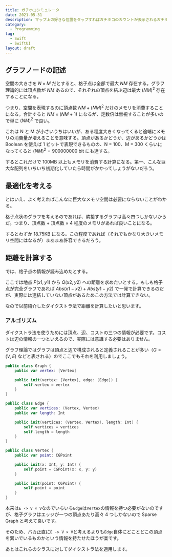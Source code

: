 ```yaml
---
title: ガチホコシミュレータ
date: 2021-05-31
description: マップ上の好きな位置をタップすればガチホコのカウントが表示されるガチホコシミュレータについて
category:
  - Programming
tag:
  - Swift
  - SwiftUI
layout: draft
---
```


## グラフノードの記述

空間の大きさを $N×M$ だとすると、格子点は全部で最大 $NM$ 存在する。グラフ理論的には頂点数が $NM$ あるので、それぞれの頂点を結ぶ辺は最大 $(NM)^2$ 存在することになる。

つまり、空間を表現するのに頂点数 $NM+(NM)^2$ だけのメモリを消費することになる。合計すると $NM×(NM+1)$ になるが、定数倍は無視することが多いので単に $(NM)^2$ で良い。

これは N と M が小さいうちはいいが、ある程度大きくなってくると途端にメモリの消費量が増えることを意味する。頂点があるかどうか、辺があるかどうかは Boolean を使えば 1 ビットで表現できるものの、N = 100、M = 300 くらいになってくると $(NM)^2=900000000$ bit にも達する。

するとこれだけで 100MB 以上もメモリを消費する計算になる。第一、こんな巨大な配列をいちいち初期化していたら時間がかかってしょうがないだろう。

## 最適化を考える

とはいえ、よく考えればこんなに巨大なメモリ空間は必要にならないことがわかる。

格子点状のグラフを考えるのであれば、隣接するグラフは高々四つしかないからだ。つまり、頂点数 + 頂点数 × 4 程度のメモリがあれば良いことになる。

するとわずか 18.75KB になる。この程度であれば（それでもかなり大きいメモリ空間にはなるが）まあまあ許容できるだろう。

## 距離を計算する

では、格子点の情報が読み込めたとする。

ここでは地点 $P(x1, y1)$ から $Q(x2, y2)$ への距離を求めたいとする。もしも格子点が完全グラフであれば $Abs(x1-x2)+Abs(y1-y2)$ で一発で計算できるのだが、実際には連結していない頂点があるためこの方法では計算できない。

なので以前紹介したダイクストラ法で距離を計算したいと思います。

### アルゴリズム

ダイクストラ法を使うためには頂点、辺、コストの三つの情報が必要です。コストは辺の情報の一つといえるので、実際には意識する必要はありません。

グラフ理論ではグラフは頂点と辺で構成されると定義されることが多い（$G=(V,E)$ などと表される）のでここでもそれを利用しましょう。

```swift
public class Graph {
    public var vertex: [Vertex]

    public init(vertex: [Vertex], edge: [Edge]) {
        self.vertex = vertex
    }
}

public class Edge {
    public var vertices: (Vertex, Vertex)
    public var length: Int

    public init(vertices: (Vertex, Vertex), length: Int) {
        self.vertices = vertices
        self.length = length
    }
}

public class Vertex {
    public var point: CGPoint

    public init(x: Int, y: Int) {
        self.point = CGPoint(x: x, y: y)
    }

    public init(point: CGPoint) {
        self.point = point
    }
}
```

本来は`E -> V × V`なのでいちいち`Edge`は`Vertex`の情報を持つ必要がないのですが、格子グラフはエッジが一つの頂点あたり高々 4 つしかないので Sparse Graph と考えて良いです。

そのため、バカ正直に`E -> V × V`と考えるよりも`Edge`自体にどことどこの頂点を繋いでいるものかという情報を持たせたほうが楽です。

あとはこれらのクラスに対してダイクストラ法を適用します。
